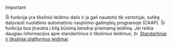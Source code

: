 > [!IMPORTANT]
> Ši funkcija yra tikslinio leidimo dalis ir ja gali naudotis tik vartotojai, sutikę dalyvauti nuolatinio automatinio naujinimo galimybių programoje (CAAP). Ši funkcija bus įtraukta į kitą būsimą bendrai prieinamą leidimą. Jei reikia daugiau informacijos apie standartinius ir tikslinius leidimus, žr. [Standartiniai ir tiksliniai platformos leidimai](../../fin-and-ops/get-started/public-preview-releases.md).
